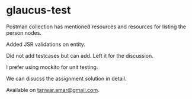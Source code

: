 # glaucus-test

Postman collection has mentioned resources and resources for listing the person nodes. 

Added JSR validations on entity.

Did not add testcases but can add. Left it for the discussion.

I prefer using mockito for unit testing. 

We can disucss the assignment solution in detail.

Available on tanwar.amar@gmail.com.
